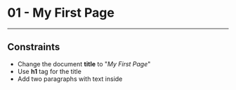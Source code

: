 ﻿# 01 - My First Page
------

## Constraints
* Change the document **title** to "*My First Page*"
* Use **h1** tag for the title
* Add two paragraphs with text inside



